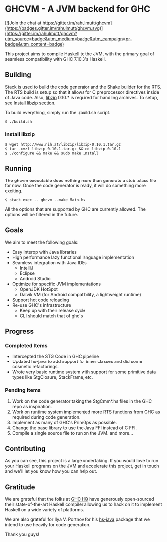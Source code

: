 # GHCVM - A JVM backend for GHC

[![Join the chat at https://gitter.im/rahulmutt/ghcvm](https://badges.gitter.im/rahulmutt/ghcvm.svg)](https://gitter.im/rahulmutt/ghcvm?utm_source=badge&utm_medium=badge&utm_campaign=pr-badge&utm_content=badge)

This project aims to compile Haskell to the JVM, with the primary goal of seamless compatibility with GHC 7.10.3's Haskell.

## Building
Stack is used to build the code generator and the Shake builder for the RTS. The RTS build is setup so that it allows for C preprocessor directives inside of Java code. Also, [libzip](http://www.nih.at/libzip/) 0.10.* is required for handling archives. To setup, see [Install libzip section](#install-libzip).

To build everything, simply run the ./build.sh script.
```shell
$ ./build.sh
```

### Install libzip

```shell
$ wget http://www.nih.at/libzip/libzip-0.10.1.tar.gz
$ tar -xvzf libzip-0.10.1.tar.gz && cd libzip-0.10.1
$ ./configure && make && sudo make install
```

## Running
The ghcvm executable does nothing more than generate a stub .class file for now. Once the code generator is ready, it will do something more exciting.

```shell
$ stack exec -- ghcvm --make Main.hs
```

All the options that are supported by GHC are currently allowed. The options will be filtered in the future.

## Goals

We aim to meet the following goals:

- Easy interop with Java libraries
- High performance lazy functional language implementation
- Seamless integration with Java IDEs
  - IntelliJ
  - Eclipse
  - Android Studio
- Optimize for specific JVM implementations
  - OpenJDK HotSpot
  - Dalvik VM (for Android compatibility, a lightweight runtime)
- Support hot code reloading
- Re-use GHC's infrastructure
  - Keep up with their release cycle
  - CLI should match that of ghc's

## Progress

### Completed Items

- Intercepted the STG Code in GHC pipeline
- Updated hs-java to add support for inner classes and did some cosmetic refactorings.
- Wrote very basic runtime system with support for some primitive data types like StgClosure, StackFrame, etc.

### Pending Items
1. Work on the code generator taking the StgCmm*.hs files in the GHC repo as inspiration.
1. Work on runtime system implemented more RTS functions from GHC as required during code generation.
2. Implement as many of GHC's PrimOps as possible.
3. Change the base library to use the Java FFI instead of C FFI.
4. Compile a single source file to run on the JVM.
and more...

## Contributing

As you can see, this project is a large undertaking. If you would love to run your Haskell programs on the JVM and accelerate this project, get in touch and we'll let you know how you can help out.

## Gratitude

We are grateful that the folks at [GHC HQ](https://ghc.haskell.org/trac/ghc/wiki/TeamGHC) have generously open-sourced their state-of-the-art Haskell compiler allowing us to hack on it to implement Haskell on a wide variety of platforms.

We are also grateful for Ilya V. Portnov for his [hs-java](https://hackage.haskell.org/package/hs-java) package that we intend to use heavily for code generation.

Thank you guys!
